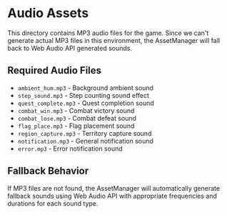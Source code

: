 # Audio Assets

This directory contains MP3 audio files for the game. Since we can't generate actual MP3 files in this environment, the AssetManager will fall back to Web Audio API generated sounds.

## Required Audio Files

- `ambient_hum.mp3` - Background ambient sound
- `step_sound.mp3` - Step counting sound effect
- `quest_complete.mp3` - Quest completion sound
- `combat_win.mp3` - Combat victory sound
- `combat_lose.mp3` - Combat defeat sound
- `flag_place.mp3` - Flag placement sound
- `region_capture.mp3` - Territory capture sound
- `notification.mp3` - General notification sound
- `error.mp3` - Error notification sound

## Fallback Behavior

If MP3 files are not found, the AssetManager will automatically generate fallback sounds using Web Audio API with appropriate frequencies and durations for each sound type.
